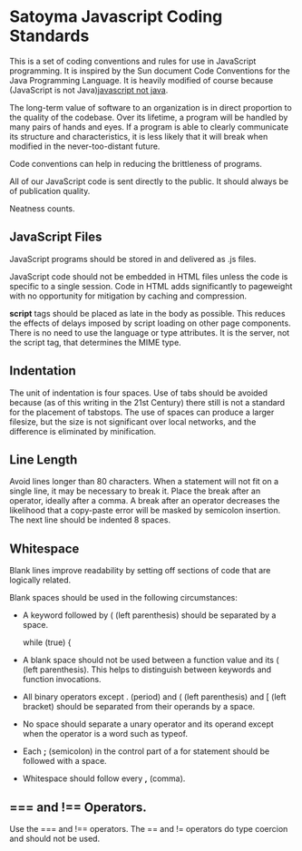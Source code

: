 # Satoyma Javascript Coding Standards

This is a set of coding conventions and rules for use in JavaScript programming.
It is inspired by the Sun document Code Conventions for the Java Programming Language.
It is heavily modified of course because (JavaScript is not Java)[javascript not java].

The long-term value of software to an organization is in direct proportion to the quality of the codebase. Over its lifetime, a program will be handled by many pairs of hands and eyes. If a program is able to clearly communicate its structure and characteristics, it is less likely that it will break when modified in the never-too-distant future.

Code conventions can help in reducing the brittleness of programs.

All of our JavaScript code is sent directly to the public. It should always be of publication quality.

Neatness counts.

## JavaScript Files

JavaScript programs should be stored in and delivered as .js files.

JavaScript code should not be embedded in HTML files unless the code is specific to a single session.
Code in HTML adds significantly to pageweight with no opportunity for mitigation by caching and
compression.

__script__ tags should be placed as late in the body as possible.
This reduces the effects of delays imposed by script loading on other page components.
There is no need to use the language or type attributes. It is the server, not the
script tag, that determines the MIME type.

## Indentation

The unit of indentation is four spaces. Use of tabs should be avoided because
(as of this writing in the 21st Century) there still is not a standard for the
placement of tabstops. The use of spaces can produce a larger filesize, but the
size is not significant over local networks, and the difference is eliminated by minification.

## Line Length

Avoid lines longer than 80 characters. When a statement will not fit on a single line,
it may be necessary to break it. Place the break after an operator, ideally after a comma.
A break after an operator decreases the likelihood that a copy-paste error will be masked
by semicolon insertion. The next line should be indented 8 spaces.

##  Whitespace

Blank lines improve readability by setting off sections of code that are logically related.

Blank spaces should be used in the following circumstances:

* A keyword followed by ( (left parenthesis) should be separated by a space.

    while (true) {

* A blank space should not be used between a function value and its ( (left parenthesis). This helps to distinguish between keywords and function invocations.
* All binary operators except . (period) and ( (left parenthesis) and [ (left bracket) should be separated from their operands by a space.
* No space should separate a unary operator and its operand except when the operator is a word such as typeof.
* Each __;__ (semicolon) in the control part of a for statement should be followed with a space.
* Whitespace should follow every __,__ (comma).

##  === and !== Operators.

Use the === and !== operators. The == and != operators do type coercion and should not be used.

[javascript not java]: http://javascript.crockford.com/javascript.html

